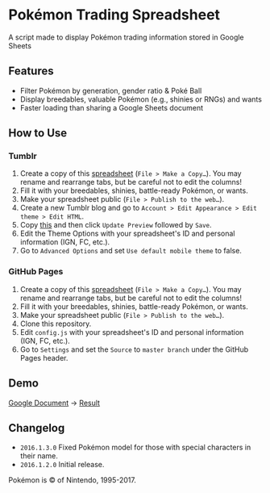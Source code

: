 # Pokémon Trading Spreadsheet

A script made to display Pokémon trading information stored in Google Sheets

## Features

* Filter Pokémon by generation, gender ratio & Poké Ball
* Display breedables, valuable Pokémon (e.g., shinies or RNGs) and wants
* Faster loading than sharing a Google Sheets document

## How to Use

### Tumblr

1. Create a copy of this [spreadsheet](https://docs.google.com/spreadsheets/d/1b5QCn3UfQk7wbxzmcX3Yv8on6GREs12_q83TajSF2mQ/edit?usp=sharing) (`File > Make a Copy…`). You may rename and rearrange tabs, but be careful not to edit the columns! 
2. Fill it with your breedables, shinies, battle-ready Pokémon, or wants.
3. Make your spreadsheet public (`File > Publish to the web…`).
4. Create a new Tumblr blog and go to `Account > Edit Appearance > Edit theme > Edit HTML`.
5. Copy [this](https://raw.githubusercontent.com/richi3f/pokemon-trading-spreadsheet/master/tumblr_theme.html) and then click `Update Preview` followed by `Save`.
6. Edit the Theme Options with your spreadsheet's ID and personal information (IGN, FC, etc.).
7. Go to `Advanced Options` and set `Use default mobile theme` to false.

### GitHub Pages

1. Create a copy of this [spreadsheet](https://docs.google.com/spreadsheets/d/1b5QCn3UfQk7wbxzmcX3Yv8on6GREs12_q83TajSF2mQ/edit?usp=sharing) (`File > Make a Copy…`). You may rename and rearrange tabs, but be careful not to edit the columns!
2. Fill it with your breedables, shinies, battle-ready Pokémon, or wants.
3. Make your spreadsheet public (`File > Publish to the web…`).
4. Clone this repository.
5. Edit `config.js` with your spreadsheet's ID and personal information (IGN, FC, etc.).
6. Go to `Settings` and set the `Source` to `master branch` under the GitHub Pages header.

## Demo

[Google Document](https://docs.google.com/spreadsheets/d/1P9wMb9e0YbhcOua9RQeRCJjllf_L77uV-7i4Q0Yor0o/edit?usp=sharing) → [Result](https://richi3f.github.io/pokemon-trading-spreadsheet/)

## Changelog

* `2016.1.3.0` Fixed Pokémon model for those with special characters in their name.
* `2016.1.2.0` Initial release.

Pokémon is &copy; of Nintendo, 1995-2017.
